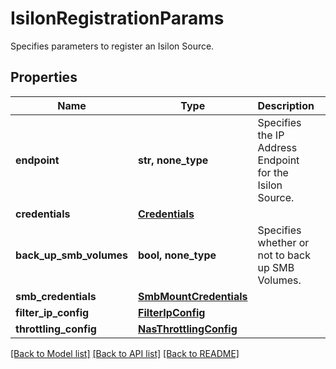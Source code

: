 # IsilonRegistrationParams

Specifies parameters to register an Isilon Source.

## Properties
Name | Type | Description | Notes
------------ | ------------- | ------------- | -------------
**endpoint** | **str, none_type** | Specifies the IP Address Endpoint for the Isilon Source. | 
**credentials** | [**Credentials**](Credentials.md) |  | 
**back_up_smb_volumes** | **bool, none_type** | Specifies whether or not to back up SMB Volumes. | [optional] 
**smb_credentials** | [**SmbMountCredentials**](SmbMountCredentials.md) |  | [optional] 
**filter_ip_config** | [**FilterIpConfig**](FilterIpConfig.md) |  | [optional] 
**throttling_config** | [**NasThrottlingConfig**](NasThrottlingConfig.md) |  | [optional] 

[[Back to Model list]](../README.md#documentation-for-models) [[Back to API list]](../README.md#documentation-for-api-endpoints) [[Back to README]](../README.md)


